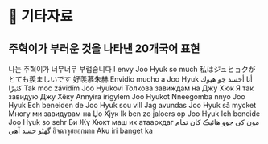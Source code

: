 # 🎸 기타자료

## 주혁이가 부러운 것을 나타낸 20개국어 표현

나는 주혁이가 너무너무 부럽습니다 I envy Joo Hyuk so much 私はジュヒョクがとても羨ましいです 好羡慕朱赫 Envidio mucho a Joo Hyuk أنا أحسد جو هيوك كثيرًا Tak moc závidím Joo Hyukovi Толкова завиждам на Джу Хюк Я так завидую Джу Хёку Annyira irigylem Joo Hyukot Nneegomba nnyo Joo Hyuk Ech beneiden de Joo Hyuk sou vill Jag avundas Joo Hyuk så mycket Многу ми завидувам на Џо Хјук Ik ben zo jaloers op Joo Hyuk Ich beneide Joo Hyuk so sehr Би Жү Хюкт маш их атаархдаг مون کي جوو هائيڪ کان تمام گهڻو حسد آهي อิจฉาจูฮยอกมาก Aku iri banget ka
